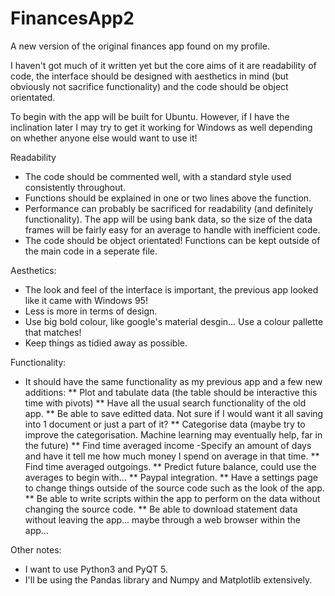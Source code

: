 # FinancesApp2
A new version of the original finances app found on my profile. 

I haven't got much of it written yet but the core aims of it are readability of code, the interface should be designed with aesthetics in mind (but obviously not sacrifice functionality) and the code should be object orientated.

To begin with the app will be built for Ubuntu. However, if I have the inclination later I may try to get it working for Windows as well depending on whether anyone else would want to use it!


Readability
  * The code should be commented well, with a standard style used consistently throughout.
  * Functions should be explained in one or two lines above the function.
  * Performance can probably be sacrificed for readability (and definitely functionality). The app will be using bank data, so the     size of the data frames will be fairly easy for an average to handle with inefficient code.
  * The code should be object orientated! Functions can be kept outside of the main code in a seperate file.

Aesthetics:
  * The look and feel of the interface is important, the previous app looked like it came with Windows 95!
  * Less is more in terms of design.
  * Use big bold colour, like google's material desgin... Use a colour pallette that matches!
  * Keep things as tidied away as possible.
  
Functionality:
  * It should have the same functionality as my previous app and a few new additions:
    ** Plot and tabulate data (the table should be interactive this time with pivots)
    ** Have all the usual search functionality of the old app.
    ** Be able to save editted data. Not sure if I would want it all saving into 1 document or just a part of it?
    ** Categorise data (maybe try to improve the categorisation. Machine learning  may eventually help, far in the future)
    ** Find time averaged income -Specify an amount of days and have it tell me how much money I spend on average in that time.
    ** Find time averaged outgoings.
    ** Predict future balance, could use the averages to begin with...
    ** Paypal integration.
    ** Have a settings page to change things outside of the source code such as the look of the app.
    ** Be able to write scripts within the app to perform on the data without changing the source code.
    ** Be able to download statement data without leaving the app... maybe through a web browser within the app...
     
Other notes:
  * I want to use Python3 and PyQT 5.
  * I'll be using the Pandas library and Numpy and Matplotlib extensively.
